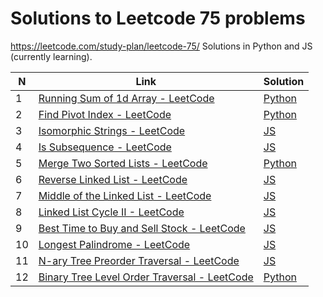 # Solutions to Leetcode 75 problems
https://leetcode.com/study-plan/leetcode-75/
Solutions in Python and JS (currently learning).

| N   | Link                                                                                                             | Solution                                          |
| --- | ---------------------------------------------------------------------------------------------------------------- | ------------------------------------------------- |
| 1   | [Running Sum of 1d Array - LeetCode](https://leetcode.com/problems/running-sum-of-1d-array/)                     | [Python](problems/1480_running_sum.md)            |
| 2   | [Find Pivot Index - LeetCode](https://leetcode.com/problems/find-pivot-index/description/)                       | [Python](problems/724_pivot_index.py)             |
| 3   | [Isomorphic Strings - LeetCode](https://leetcode.com/problems/isomorphic-strings/description/)                   | [JS](problems/205_isomorphic_strings.js)          |
| 4   | [Is Subsequence - LeetCode](https://leetcode.com/problems/is-subsequence/description/)                           | [JS](problems/392_is_subsequence.js)              |
| 5   | [Merge Two Sorted Lists - LeetCode](https://leetcode.com/problems/merge-two-sorted-lists/)                       | [Python](problems/21_merge_2_sorted_lists.py)     |
| 6   | [Reverse Linked List - LeetCode](https://leetcode.com/problems/reverse-linked-list/)                             | [JS](problems/206_reverse_linked_list.js)         |
| 7   | [Middle of the Linked List - LeetCode](https://leetcode.com/problems/middle-of-the-linked-list/)                 | [JS](problems/876_middle_of_linked_list.js)       |
| 8   | [Linked List Cycle II - LeetCode](https://leetcode.com/problems/linked-list-cycle-ii/)                           | [JS](problems/142_linked_list_cycle2.js)          |
| 9   | [Best Time to Buy and Sell Stock - LeetCode](https://leetcode.com/problems/best-time-to-buy-and-sell-stock/)     | [JS](problems/121_best_time_stocks.js)            |
| 10  | [Longest Palindrome - LeetCode](https://leetcode.com/problems/longest-palindrome/)                               | [JS](problems/409_longest_palindrome.js)          |
| 11  | [N-ary Tree Preorder Traversal - LeetCode](https://leetcode.com/problems/n-ary-tree-preorder-traversal/)         | [JS](problems/589_nary_tree_preorder.js)          |
| 12  | [Binary Tree Level Order Traversal - LeetCode](https://leetcode.com/problems/binary-tree-level-order-traversal/) | [Python](problems/102_binary_tree_level_order.py) | 
